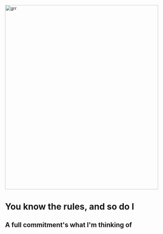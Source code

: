 <DOCTYPE html>
<html>

<head>
  <title>We're no strangers to love</title>
</head>
  
<img src="https://wallpaperaccess.com/full/2329699.png" alt="grr" width="500" height="600">

<body>
  <h1>You know the rules, and so do I</h1>
  <h2>A full commitment's what I'm thinking of</h2>
</body>

</html>
